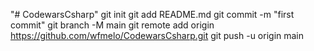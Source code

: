 "# CodewarsCsharp"  git init git add README.md git commit -m "first commit" git branch -M main git remote add origin https://github.com/wfmelo/CodewarsCsharp.git git push -u origin main
